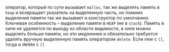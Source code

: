 оператор, который по сути вызывает `malloc`, так же выделять память в `heap` и возвращает указатель на выделенную часть, но помимо выделения памяти так же вызывает и конструктор по умолчанию. Ключевая особенность – выделение памяти в `HEAP` (не в `stack`). Память в хипе не удаляется по выходу из области видимости, в хипе можно выделить больше памяти, но это медленнее и обязательно требуется удалять вручную выделенную память оператором `delete`. Если new с `[]`, тогда и delete с `[]`